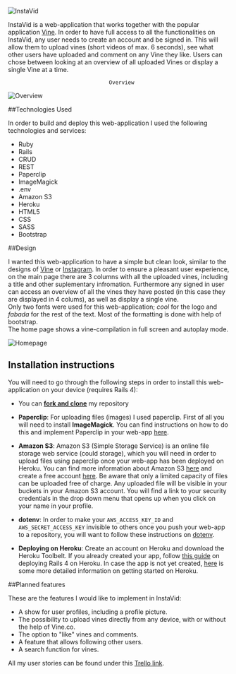 ![InstaVid](https://i.imgur.com/C271WhY.png)

InstaVid is a web-application that works together with the popular application [Vine](https://vine.co/). 
In order to have full access to all the functionalities on InstaVid, any user needs to create an account and be signed in. This will allow them to upload vines (short videos of max. 6 seconds), see what other users have uploaded and comment on any Vine they like. Users can chose between looking at an overview of all uploaded Vines or display a single Vine at a time.   

                                    Overview

![Overview](https://i.imgur.com/jto8jHI.jpg) 
 
 
##Technologies Used

In order to build and deploy this web-application I used the following technologies and services:

- Ruby
- Rails
- CRUD
- REST
- Paperclip
- ImageMagick
- .env
- Amazon S3
- Heroku
- HTML5
- CSS
- SASS
- Bootstrap

##Design

I wanted this web-application to have a simple but clean look, similar to the designs of [Vine](https://vine.co/) or [Instagram](https://www.instagram.com/). In order to ensure a pleasant user experience, on the main page there are 3 columns with all the uploaded vines, including a title and other suplementary infromation. Furthermore any signed in user can access an overview of all the vines they have posted (in this case they are displayed in 4 colums), as well as display a single vine.    
Only two fonts were used for this web-application; _cool_ for the logo and _fabada_ for the rest of the text. Most of the formatting is done with help of bootstrap.   
The home page shows a vine-compilation in full screen and autoplay mode. 

![Homepage](https://i.imgur.com/0pC6t6J.jpg)

## Installation instructions
You will need to go through the following steps in order to install this web-application on your device (requires Rails 4):

- You can [**fork and clone**](https://help.github.com/articles/fork-a-repo/) my repository

- **Paperclip**:
For uploading files (images) I used paperclip. First of all you will need to install **ImageMagick**. You can find instructions on how to do this and implement Paperclip in your web-app [here](https://github.com/thoughtbot/paperclip). 

- **Amazon S3**: Amazon S3 (Simple Storage Service) is an online file storage web service (could storage), which you will need in order to upload files using paperclip once your web-app has been deployed on Heroku. You can find more information about Amazon S3 [here](https://aws.amazon.com/s3/) and create a free account [here](http://docs.aws.amazon.com/AmazonS3/latest/gsg/SigningUpforS3.html). Be aware that only a limited capacity of files can be uploaded free of charge. Any uploaded file will be visible in your buckets in your Amazon S3 account.
You will find a link to your security credentials in the drop down menu that opens up when you click on your name in your profile.

- **dotenv**:
In order to make your `AWS_ACCESS_KEY_ID` and `AWS_SECRET_ACCESS_KEY` invisible to others once you push your web-app to a repository, you will want to follow these instructions on [dotenv](https://github.com/bkeepers/dotenv).

- **Deploying on Heroku**:
Create an account on Heroku and download the Heroku Toolbelt.
If you already created your app, follow [this guide](https://devcenter.heroku.com/articles/rails4) on deploying Rails 4 on Heroku. In case the app is not yet created, [here](https://devcenter.heroku.com/articles/getting-started-with-rails4) is some more detailed information on getting started on Heroku. 


##Planned features

These are the features I would like to implement in InstaVid:

- A show for user profiles, including a profile picture.
- The possibility to upload vines directly from any device, with or without the help of Vine.co.
- The option to "like" vines and comments.
- A feature that allows following other users.
- A search function for vines.

All my user stories can be found under this [Trello link](https://trello.com/b/ghQIs91q/instavid).
